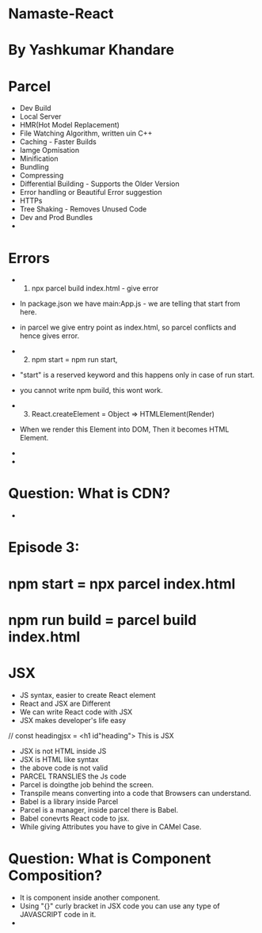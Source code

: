 # Namaste-React
# By Yashkumar Khandare

# Parcel 
- Dev Build
- Local Server
- HMR(Hot Model Replacement)
- File Watching Algorithm, written uin C++
- Caching - Faster Builds
- Iamge Opmisation
- Minification
- Bundling 
- Compressing
- Differential Building - Supports the Older Version
- Error handling or Beautiful Error suggestion
- HTTPs
- Tree Shaking - Removes Unused Code
- Dev and Prod Bundles 
- 


# Errors
- 1. npx parcel build index.html - give error 
- In package.json we have main:App.js - we are telling that start from here.
- in parcel we give entry point as index.html, so parcel conflicts and hence gives error.

- 2. npm start = npm run start,
- "start" is a reserved keyword and this happens only in case of run start.
- you cannot write npm build, this wont work.

- 3. React.createElement = Object => HTMLElement(Render)
- When we render this Element into DOM, Then it becomes HTML Element.
- 
- 
# Question: What is CDN?
- 
# Episode 3:

# npm start = npx parcel index.html

# npm run build = parcel build index.html

# JSX 
- JS syntax, easier to create React element
- React and JSX are Different
- We can write React code with JSX
- JSX makes developer's life easy
 
 // const headingjsx = <h1 id"heading"> This is JSX</h1>
- JSX is not HTML inside JS
- JSX is HTML like syntax
- the above code is not valid
- PARCEL TRANSLIES the Js code
- Parcel is doingthe job behind the screen.
- Transpile means converting into a code that Browsers can understand.
- Babel is a library inside Parcel
- Parcel is a manager, inside parcel there is Babel.
- Babel conevrts React code to jsx.
- While giving Attributes you have to give in CAMel Case.


# Question: What is Component Composition?
- It is component inside another component. 
- Using "{}" curly bracket in JSX code you can use any type of JAVASCRIPT code in it. 
- 



